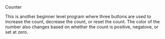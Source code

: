 Counter

This is another beginner level program where three buttons are used to
increase the count, decrease the count, or reset the count. The color
of the number also changes based on whether the count is positive,
negatove, or set at zero.
